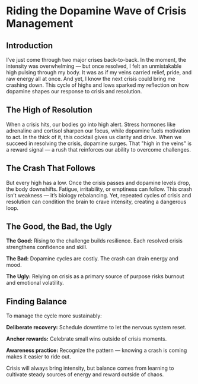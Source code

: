 # Riding the Dopamine Wave of Crisis Management

## Introduction
I’ve just come through two major crises back-to-back. In the moment, the intensity was overwhelming — but once resolved, I felt an unmistakable high pulsing through my body. It was as if my veins carried relief, pride, and raw energy all at once. And yet, I know the next crisis could bring me crashing down. This cycle of highs and lows sparked my reflection on how dopamine shapes our response to crisis and resolution.

## The High of Resolution
When a crisis hits, our bodies go into high alert. Stress hormones like adrenaline and cortisol sharpen our focus, while dopamine fuels motivation to act. In the thick of it, this cocktail gives us clarity and drive. When we succeed in resolving the crisis, dopamine surges. That "high in the veins" is a reward signal — a rush that reinforces our ability to overcome challenges.

## The Crash That Follows
But every high has a low. Once the crisis passes and dopamine levels drop, the body downshifts. Fatigue, irritability, or emptiness can follow. This crash isn’t weakness — it’s biology rebalancing. Yet, repeated cycles of crisis and resolution can condition the brain to crave intensity, creating a dangerous loop.

## The Good, the Bad, the Ugly

**The Good:** Rising to the challenge builds resilience. Each resolved crisis strengthens confidence and skill.

**The Bad:** Dopamine cycles are costly. The crash can drain energy and mood.

**The Ugly:** Relying on crisis as a primary source of purpose risks burnout and emotional volatility.

## Finding Balance

To manage the cycle more sustainably:

**Deliberate recovery:** Schedule downtime to let the nervous system reset.

**Anchor rewards:** Celebrate small wins outside of crisis moments.

**Awareness practice:** Recognize the pattern — knowing a crash is coming makes it easier to ride out.

Crisis will always bring intensity, but balance comes from learning to cultivate steady sources of energy and reward outside of chaos.